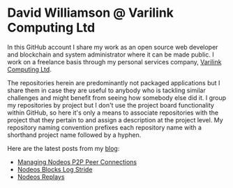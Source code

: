 # David Williamson @ Varilink Computing Ltd

In this GitHub account I share my work as an open source web developer and blockchain and system administrator where it can be made public. I work on a freelance basis through my personal services company, [Varilink Computing Ltd](https://www.varilink.co.uk/).

The repositories herein are predominantly not packaged applications but I share them in case they are useful to anybody  who is tackling similar challenges and might benefit from seeing how somebody else did it. I group my repositories by project but I don't use the project board functionality within GitHub, so here it's only a means to associate repositories with the project that they pertain to and assign a description at the project level. My repository naming convention prefixes each repository name with a shorthand project name followed by a hyphen.

Here are the latest posts from my [blog](https://www.varilink.co.uk/):
<!-- BLOG-POST-LIST:START -->

- [Managing Nodeos P2P Peer Connections](https://www.varilink.co.uk/managing-nodeos-p2p-peer-connections/)
- [Nodeos Blocks Log Stride](https://www.varilink.co.uk/nodeos-blocks-log-stride/)
- [Nodeos Replays](https://www.varilink.co.uk/nodeos-replays/)

<!-- BLOG-POST-LIST:END -->
